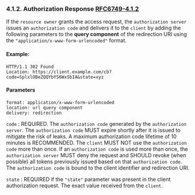 ### 4.1.2. Authorization Response [RFC6749-4.1.2]

If the `resource owner` grants the access request, the `authorization
server` issues an `authorization code` and delivers it to the `client` by
adding the following parameters to the **query component** of the
redirection URI using the `"application/x-www-form-urlencoded"` format.

#### Example:

```http request
HTTP/1.1 302 Found
Location: https://client.example.com/cb?code=SplxlOBeZQQYbYS6WxSbIA&state=xyz
```

#### Parameters

```
format: application/x-www-form-urlencoded
location: url query component
delivery: redirection
```

`code`
: REQUIRED. The `authorization code` generated by the
`authorization server`. The `authorization code` MUST expire
shortly after it is issued to mitigate the risk of leaks. A
maximum authorization code lifetime of 10 minutes is
RECOMMENDED. The `client` MUST NOT use the `authorization code`
more than once. If an `authorization code` is used more than
once, the `authorization server` MUST deny the request and SHOULD
revoke (when possible) all tokens previously issued based on
that `authorization code`. The `authorization code` is bound to
the client identifier and redirection URI.

`state`
: REQUIRED if the `"state"` parameter was present in the client
authorization request. The exact value received from the `client`.

[RFC6749-4.1.2]: https://datatracker.ietf.org/doc/html/rfc6749#section-4.1.2
